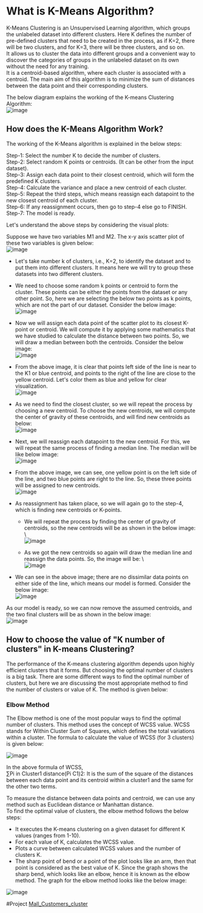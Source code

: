 # What is K-Means Algorithm?
K-Means Clustering is an Unsupervised Learning algorithm, which groups the unlabeled dataset into different clusters. Here K defines the number of pre-defined clusters that need to be created in the process, as if K=2, there will be two clusters, and for K=3, there will be three clusters, and so on. \
It allows us to cluster the data into different groups and a convenient way to discover the categories of groups in the unlabeled dataset on its own without the need for any training.  \
It is a centroid-based algorithm, where each cluster is associated with a centroid. The main aim of this algorithm is to minimize the sum of distances between the data point and their corresponding clusters. 

The below diagram explains the working of the K-means Clustering Algorithm: \
![image](https://user-images.githubusercontent.com/58425689/107849140-5db43780-6e21-11eb-8e03-5b7a26ea0d3f.png)

## How does the K-Means Algorithm Work?
The working of the K-Means algorithm is explained in the below steps:

Step-1: Select the number K to decide the number of clusters. \
Step-2: Select random K points or centroids. (It can be other from the input dataset). \
Step-3: Assign each data point to their closest centroid, which will form the predefined K clusters. \
Step-4: Calculate the variance and place a new centroid of each cluster. \
Step-5: Repeat the third steps, which means reassign each datapoint to the new closest centroid of each cluster. \
Step-6: If any reassignment occurs, then go to step-4 else go to FINISH. \
Step-7: The model is ready.

Let's understand the above steps by considering the visual plots:

Suppose we have two variables M1 and M2. The x-y axis scatter plot of these two variables is given below: \
![image](https://user-images.githubusercontent.com/58425689/107849143-6147be80-6e21-11eb-9958-799ea8b50cb9.png)
- Let's take number k of clusters, i.e., K=2, to identify the dataset and to put them into different clusters. It means here we will try to group these datasets into two different clusters.
- We need to choose some random k points or centroid to form the cluster. These points can be either the points from the dataset or any other point. So, here we are selecting the below two points as k points, which are not the part of our dataset. Consider the below image: \
![image](https://user-images.githubusercontent.com/58425689/107849144-63118200-6e21-11eb-8215-6f2841032da1.png)

- Now we will assign each data point of the scatter plot to its closest K-point or centroid. We will compute it by applying some mathematics that we have studied to calculate the distance between two points. So, we will draw a median between both the centroids. Consider the below image: \
![image](https://user-images.githubusercontent.com/58425689/107849145-6573dc00-6e21-11eb-9f66-5ad3d736170f.png)

- From the above image, it is clear that points left side of the line is near to the K1 or blue centroid, and points to the right of the line are close to the yellow centroid. Let's color them as blue and yellow for clear visualization. \
![image](https://user-images.githubusercontent.com/58425689/107849146-67d63600-6e21-11eb-8a1c-5889c955a93d.png)

- As we need to find the closest cluster, so we will repeat the process by choosing a new centroid. To choose the new centroids, we will compute the center of gravity of these centroids, and will find new centroids as below: \
![image](https://user-images.githubusercontent.com/58425689/107849148-6a389000-6e21-11eb-88f2-075559bebbaf.png)

- Next, we will reassign each datapoint to the new centroid. For this, we will repeat the same process of finding a median line. The median will be like below image: \
![image](https://user-images.githubusercontent.com/58425689/107849149-6c025380-6e21-11eb-8d58-3bb418ca402a.png)

- From the above image, we can see, one yellow point is on the left side of the line, and two blue points are right to the line. So, these three points will be assigned to new centroids. \
![image](https://user-images.githubusercontent.com/58425689/107849150-6e64ad80-6e21-11eb-997f-1fa2ba2cd043.png)

- As reassignment has taken place, so we will again go to the step-4, which is finding new centroids or K-points.
  - We will repeat the process by finding the center of gravity of centroids, so the new centroids will be as shown in the below image: \  
  ![image](https://user-images.githubusercontent.com/58425689/107849151-70c70780-6e21-11eb-843d-895ce9ec81fb.png)

  - As we got the new centroids so again will draw the median line and reassign the data points. So, the image will be: \  
    ![image](https://user-images.githubusercontent.com/58425689/107849153-7290cb00-6e21-11eb-819a-262367ba9cfc.png)
    
- We can see in the above image; there are no dissimilar data points on either side of the line, which means our model is formed. Consider the below image: \
![image](https://user-images.githubusercontent.com/58425689/107849154-745a8e80-6e21-11eb-9021-12e35d5f3245.png)

As our model is ready, so we can now remove the assumed centroids, and the two final clusters will be as shown in the below image: \
![image](https://user-images.githubusercontent.com/58425689/107849156-791f4280-6e21-11eb-9dc6-2b4d9b43a2f1.png)

## How to choose the value of "K number of clusters" in K-means Clustering?
The performance of the K-means clustering algorithm depends upon highly efficient clusters that it forms. But choosing the optimal number of clusters is a big task. There are some different ways to find the optimal number of clusters, but here we are discussing the most appropriate method to find the number of clusters or value of K. The method is given below:

### Elbow Method
The Elbow method is one of the most popular ways to find the optimal number of clusters. This method uses the concept of WCSS value. WCSS stands for Within Cluster Sum of Squares, which defines the total variations within a cluster. The formula to calculate the value of WCSS (for 3 clusters) is given below: 

![image](https://user-images.githubusercontent.com/58425689/107849408-162eab00-6e23-11eb-80a7-152853b21a6a.png)

In the above formula of WCSS, \
∑Pi in Cluster1 distance(Pi C1)2: It is the sum of the square of the distances between each data point and its centroid within a cluster1 and the same for the other two terms.

To measure the distance between data points and centroid, we can use any method such as Euclidean distance or Manhattan distance. \
To find the optimal value of clusters, the elbow method follows the below steps:
- It executes the K-means clustering on a given dataset for different K values (ranges from 1-10).
- For each value of K, calculates the WCSS value.
- Plots a curve between calculated WCSS values and the number of clusters K.
- The sharp point of bend or a point of the plot looks like an arm, then that point is considered as the best value of K.
Since the graph shows the sharp bend, which looks like an elbow, hence it is known as the elbow method. The graph for the elbow method looks like the below image:

![image](https://user-images.githubusercontent.com/58425689/107849372-f8f9dc80-6e22-11eb-8caf-e1d759460b28.png)

#Project
[Mall_Customers_cluster](https://github.com/rjnp2/Data-Science/blob/main/tutorial/6.%20Machine%20Learning/5.%20Clustering/1.%20K-Means/Mall_Customers_cluster.ipynb)
